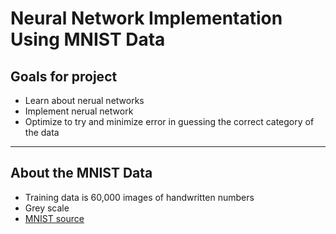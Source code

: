 # Neural Network Implementation Using MNIST Data

## Goals for project

* Learn about nerual networks
* Implement nerual network
* Optimize to try and minimize error in guessing the correct category of the data

---

## About the MNIST Data

* Training data is 60,000 images of handwritten numbers
* Grey scale
* [MNIST source](http://yann.lecun.com/exdb/mnist/)
